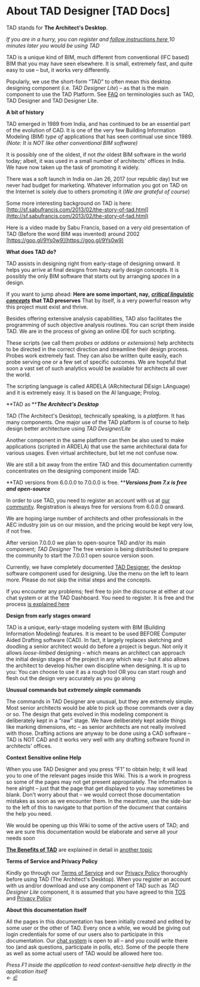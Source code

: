 # About TAD Designer \[TAD Docs]

TAD stands for **The Architect's Desktop**.

_If you are in a hurry, you can register and_ [_follow instructions here_ ](https://www.teamtad.com/downloadtad.html)_10 minutes later you would be using TAD_

TAD is a unique kind of BIM, much different from conventional (IFC based) BIM that you may have seen elsewhere. It is small, extremely fast, and quite easy to use – but, it works very differently.

Popularly, we use the short-form “TAD” to often mean this desktop designing component (i.e. _TAD Designer Lite_) – as that is the main component to use the TAD Platform. See [FAQ](broken-reference) on terminologies such as TAD, TAD Designer and TAD Designer Lite.

**A bit of history**

TAD emerged in 1989 from India, and has continued to be an essential part of the evolution of CAD. It is one of the very few Building Information Modeling (BIM) _type of_ applications that has seen continual use since 1989. _(Note: It is NOT like other conventional BIM software)_

It is possibly one of the oldest, if not _the_ oldest BIM software in the world today; albeit, it was used in a small number of architects' offices in India. We have now taken up the task of promoting it widely.

There was a soft launch in India on Jan 26, 2017 (our republic day) but we never had budget for marketing. Whatever information you got on TAD on the Internet is solely due to others promoting it (_We are grateful of course_)

Some more interesting background on TAD is here: [http://sf.sabufrancis.com/2013/02/the-story-of-tad.html](http://sf.sabufrancis.com/2013/02/the-story-of-tad.html)

Here is a video made by Sabu Francis, based on a very old presentation of TAD (Before the word BIM was invented) around 2002 [https://goo.gl/9Ys0w9](https://goo.gl/9Ys0w9)

**What does TAD do?**

TAD assists in designing right from early-stage of designing onward. It helps you arrive at final designs from hazy early design concepts. It is possibly the only BIM software that starts out by arranging _spaces_ in a design.

If you want to jump ahead: **Here are some important, nay,** [_**critical linguistic concepts**_](../../.gitbook/assets/critical\_linguistic\_concepts) **that TAD preserves** That by itself, is a very powerful reason why this project must exist and thrive.

Besides offering extensive analysis capabilities, TAD also facilitates the programming of such objective analysis routines. You can script them inside TAD. We are in the process of giving an online IDE for such scripting.

These scripts (we call them _probes_ or _addons_ or _extensions_) help architects to be directed in the correct direction and streamline their design process. Probes work extremely fast. They can also be written quite easily, each probe serving one or a few set of specific outcomes. We are hopeful that soon a vast set of such analytics would be available for architects all over the world.

The scripting language is called ARDELA (ARchitectural DEsign LAnguage) and it is extremely easy. It is based on the AI language; Prolog.

**TAD as **_**The Architect's Desktop**_

TAD (The Architect's Desktop), technically speaking, is a _platform_. It has many components. One major use of the TAD platform is of course to help design better architecture using _TAD Designer/Lite_

Another component in the same platform can then be also used to make applications (scripted in ARDELA) that use the same architectural data for various usages. Even virtual architecture, but let me not confuse now.

We are still a bit away from the entire TAD and this documentation currently concentrates on the designing component inside TAD.

**TAD versions from 6.0.0.0 to 7.0.0.0 is free. **_**Versions from 7.x is free and open-source**_

In order to use TAD, you need to register an account with us at [our community](broken-reference). Registration is always free for versions from 6.0.0.0 onward.

We are hoping large number of architects and other professionals in the AEC industry join us on our mission, and the pricing would be kept very low, if not free.

After version 7.0.0.0 we plan to open-source TAD and/or its main component; _TAD Designer_ The free version is being distributed to prepare the community to start the 7.0.0.1 open source version soon.

Currently, we have completely documented [TAD Designer](../../.gitbook/assets/tad\_designer), the desktop software component used for designing. Use the menu on the left to learn more. Please do not skip the initial steps and the concepts.

If you encounter any problems; feel free to join the discourse at either at our chat system or at the TAD Dashboard. You need to register. It is free and the process [is explained here](broken-reference)

**Design from early stages onward**

TAD is a unique, early-stage modeling system with BIM (Building Information Modeling) features. It is meant to be used BEFORE Computer Aided Drafting software (CAD). In fact, it largely replaces sketching and doodling a senior architect would do before a project is begun. Not only it allows _loose-limbed_ designing – which means an architect can approach the initial design stages of the project in any which way – but it also allows the architect to develop his/her own discipline when designing. It is up to you: You can choose to use it as a rough tool OR you can start rough and flesh out the design very accurately as you go along

**Unusual commands but **_**extremely simple**_** commands**

The commands in TAD Designer are unusual, but they are extremely simple. Most senior architects would be able to pick up those commands over a day or so. The design that gets evolved in this modeling component is deliberately kept in a “raw” stage. We have deliberately kept aside things like marking dimensions, etc – as senior architects are not really involved with those. Drafting actions are anyway to be done using a CAD software – TAD is NOT CAD and it works very well with any drafting software found in architects' offices.

**Context Sensitive online Help**

When you use TAD Designer and you press “F1” to obtain help; it will lead you to one of the relevant pages inside this Wiki. This is a work in progress so some of the pages may not get present appropriately. The information is here alright – just that the page that get displayed to you may sometimes be blank. Don't worry about that – we would correct those documentation mistakes as soon as we encounter them. In the meantime, use the side-bar to the left of this to navigate to that portion of the document that contains the help you need.

We would be opening up this Wiki to some of the active users of TAD; and we are sure this documentation would be elaborate and serve all your needs soon

[**The Benefits of TAD**](../../.gitbook/assets/the\_benefits\_of\_tad) are explained in detail in [another topic](../../.gitbook/assets/the\_benefits\_of\_tad)

**Terms of Service and Privacy Policy**

Kindly go through our [Terms of Service](../../.gitbook/assets/tos) and our [Privacy Policy](../../.gitbook/assets/privacy\_policy) thoroughly before using TAD (The Architect's Desktop). When you register an account with us and/or download and use any component of TAD such as _TAD Designer Lite_ component, it is assumed that you have agreed to this [TOS](../../.gitbook/assets/tos) and [Privacy Policy](../../.gitbook/assets/privacy\_policy)

**About this documentation itself**

All the pages in this documentation has been initially created and edited by some user or the other of TAD. Every once a while, we would be giving out login credentials for some of our users also to participate in this documentation. Our [chat system](http://chat.tad.in.net/) is open to all – and you could write there too (and ask questions, participate in polls, etc). Some of the people there as well as some actual users of TAD would be allowed here too.

_Press F1 inside the application to read context-sensitive help directly in the application itself_\
_←_ [_∈_](broken-reference)
